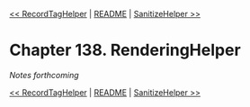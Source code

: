[&lt;&lt; RecordTagHelper](ch137-recordtaghelper.md) | [README](README.md) | [SanitizeHelper &gt;&gt;](ch139-sanitizehelper.md)

# Chapter 138. RenderingHelper

*Notes forthcoming*

[&lt;&lt; RecordTagHelper](ch137-recordtaghelper.md) | [README](README.md) | [SanitizeHelper &gt;&gt;](ch139-sanitizehelper.md)
